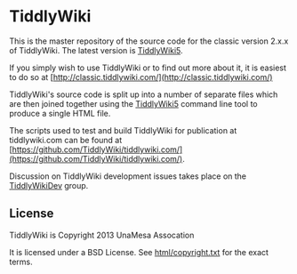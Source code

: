 TiddlyWiki
==========

This is the master repository of the source code for the classic version 2.x.x of TiddlyWiki. The latest version is [TiddlyWiki5](https://github.com/Jermolene/TiddlyWiki5).

If you simply wish to use TiddlyWiki or to find out more about it, it is easiest to do so at [http://classic.tiddlywiki.com/](http://classic.tiddlywiki.com/)

TiddlyWiki's source code is split up into a number of separate files which are then joined together using the [TiddlyWiki5](https://github.com/Jermolene/TiddlyWiki5) command line tool to produce a single HTML file.

The scripts used to test and build TiddlyWiki for publication at tiddlywiki.com can be found at [https://github.com/TiddlyWiki/tiddlywiki.com/](https://github.com/TiddlyWiki/tiddlywiki.com/).

Discussion on TiddlyWiki development issues takes place on the [TiddlyWikiDev](http://groups.google.com/group/TiddlyWikiDev) group.

License
-------

TiddlyWiki is Copyright 2013 UnaMesa Assocation

It is licensed under a BSD License. See [html/copyright.txt](https://github.com/TiddlyWiki/tiddlywiki/blob/master/html/copyright.txt) for the exact terms.

